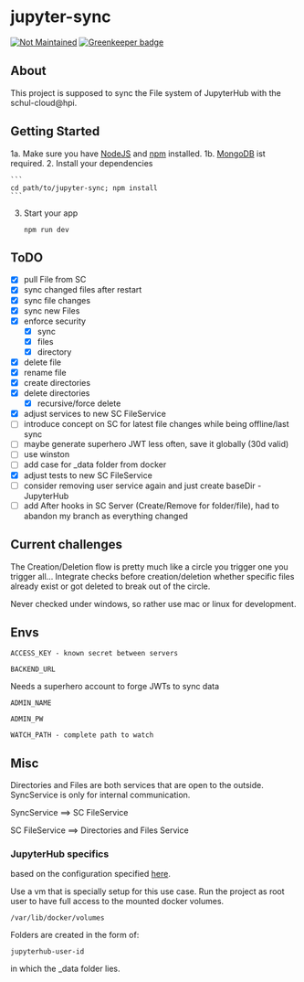 # jupyter-sync

> 
[![Not Maintained](https://img.shields.io/badge/Maintenance%20Level-Not%20Maintained-yellow.svg)](https://gist.github.com/cheerfulstoic/d107229326a01ff0f333a1d3476e068d) [![Greenkeeper badge](https://badges.greenkeeper.io/schul-cloud/jupyter-sync.svg)](https://greenkeeper.io/)

## About

This project is supposed to sync the File system of JupyterHub with the schul-cloud@hpi.

## Getting Started

1a. Make sure you have [NodeJS](https://nodejs.org/) and [npm](https://www.npmjs.com/) installed.
1b. [MongoDB](https://www.mongodb.com/) ist required.
2. Install your dependencies

    ```
    cd path/to/jupyter-sync; npm install
    ```

3. Start your app

    ```
    npm run dev
    ```

## ToDO

- [x] pull File from SC
- [x] sync changed files after restart
- [x] sync file changes
- [x] sync new Files
- [x] enforce security
  - [x] sync
  - [x] files
  - [x] directory
- [x] delete file
- [x] rename file
- [x] create directories
- [x] delete directories
  - [x] recursive/force delete
- [x] adjust services to new SC FileService
- [ ] introduce concept on SC for latest file changes while being offline/last sync
- [ ] maybe generate superhero JWT less often, save it globally (30d valid)
- [ ] use winston
- [ ] add case for _data folder from docker
- [x] adjust tests to new SC FileService
- [ ] consider removing user service again and just create baseDir - JupyterHub
- [ ] add After hooks in SC Server (Create/Remove for folder/file), had to abandon my branch as everything changed

## Current challenges
The Creation/Deletion flow is pretty much like a circle you trigger one you trigger all...
Integrate checks before creation/deletion whether specific files already exist or got deleted to break out of the circle.

Never checked under windows, so rather use mac or linux for development.

## Envs

```
ACCESS_KEY - known secret between servers
```
```
BACKEND_URL
```
Needs a superhero account to forge JWTs to sync data
```
ADMIN_NAME
```
```
ADMIN_PW
```
```
WATCH_PATH - complete path to watch
```

## Misc
Directories and Files are both services that are open to the outside.
SyncService is only for internal communication.

SyncService ==> SC FileService

SC FileService ==> Directories and Files Service

### JupyterHub specifics
based on the configuration specified [here](https://docs.schul-cloud.org/display/~lars.lange/Jupyterhub).

Use a vm that is specially setup for this use case.
Run the project as root user to have full access to the mounted docker volumes.
```
/var/lib/docker/volumes
```
Folders are created in the form of:
```
jupyterhub-user-id
```
in which the _data folder lies.
